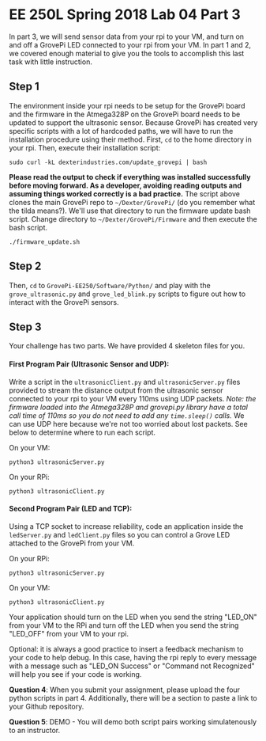 # **EE 250L Spring 2018 Lab 04 Part 3**

In part 3, we will send sensor data from your rpi to your VM, and turn on and 
off a GrovePi LED connected to your rpi from your VM. In part 1 and 2, we 
covered enough material to give you the tools to accomplish this last task with 
little instruction. 

## **Step 1**

The environment inside your rpi needs to be setup for the GrovePi board and the 
firmware in the Atmega328P on the GrovePi board needs to be updated to support
the ultrasonic sensor. Because GrovePi has created very specific scripts with
a lot of hardcoded paths, we will have to run the installation procedure using
their method. First, `cd` to the home directory in your rpi. Then, execute their
installation script:

    sudo curl -kL dexterindustries.com/update_grovepi | bash  

**Please read the output to check if everything was installed successfully 
before moving forward. As a developer, avoiding reading outputs and assuming 
things worked correctly is a bad practice.** The script above clones the main 
GrovePi repo to `~/Dexter/GrovePi/` (do you remember what the tilda means?). 
We'll use that directory to run the firmware update bash script. Change
directory to `~/Dexter/GrovePi/Firmware` and then execute the bash script.

    ./firmware_update.sh

## **Step 2**

Then, `cd` to `GrovePi-EE250/Software/Python/` and play with the 
`grove_ultrasonic.py` and `grove_led_blink.py` scripts to figure out how to 
interact with the GrovePi sensors.

## **Step 3**

Your challenge has two parts. We have provided 4 skeleton files for you.

#### First Program Pair (Ultrasonic Sensor and UDP):

Write a script in the `ultrasonicClient.py` and `ultrasonicServer.py` files
provided to stream the distance output from the ultrasonic sensor connected to 
your rpi to your VM every 110ms using UDP packets. *Note: the firmware loaded 
into the Atmega328P and grovepi.py library have a total call time of 110ms so
you do not need to add any `time.sleep()` calls.* We can use UDP here because 
we're not too worried about lost packets. See below to determine where to run 
each script.

On your VM:

    python3 ultrasonicServer.py

On your RPi:

    python3 ultrasonicClient.py

#### Second Program Pair (LED and TCP):

Using a TCP socket to increase reliability, code an application inside the 
`ledServer.py` and `ledClient.py` files so you can control a Grove LED attached
to the GrovePi from your VM. 

On your RPi:

    python3 ultrasonicServer.py

On your VM:

    python3 ultrasonicClient.py

Your application should turn on the LED when you send the string "LED_ON" from 
your VM to the RPi and turn off the LED when you send the string "LED_OFF" from 
your VM to your rpi. 

Optional: it is always a good practice to insert a feedback mechanism to your 
code to help debug. In this case, having the rpi reply to every message with a 
message such as "LED_ON Success" or "Command not Recognized" will help you see
if your code is working.

**Question 4**: When you submit your assignment, please upload the four python 
scripts in part 4. Additionally, there will be a section to paste a link to
your Github repository.

**Question 5**: DEMO - You will demo both script pairs working simulatenously to
an instructor.
